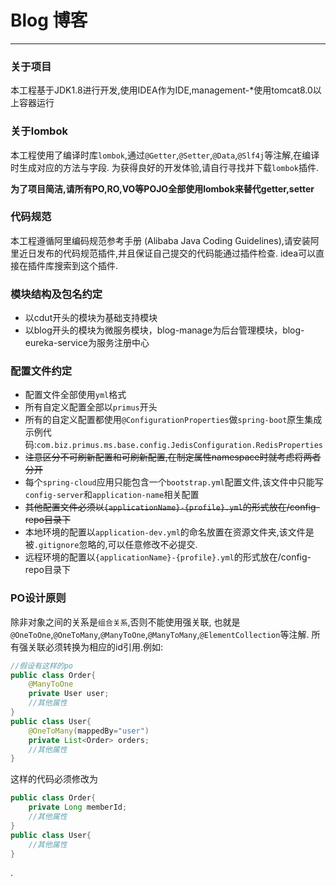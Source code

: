# Blog 博客

----

### 关于项目

本工程基于JDK1.8进行开发,使用IDEA作为IDE,management-*使用tomcat8.0以上容器运行

### 关于lombok

本工程使用了编译时库`lombok`,通过`@Getter`,`@Setter`,`@Data`,`@Slf4j`等注解,在编译时生成对应的方法与字段.
为获得良好的开发体验,请自行寻找并下载`lombok`插件.

<b>为了项目简洁,请所有PO,RO,VO等POJO全部使用lombok来替代getter,setter</b>

### 代码规范

本工程遵循阿里编码规范参考手册 (Alibaba Java Coding Guidelines),请安装阿里近日发布的代码规范插件,并且保证自己提交的代码能通过插件检查. 
idea可以直接在插件库搜索到这个插件.

### 模块结构及包名约定

- 以cdut开头的模块为基础支持模块
- 以blog开头的模块为微服务模块，blog-manage为后台管理模块，blog-eureka-service为服务注册中心

### 配置文件约定

- 配置文件全部使用`yml`格式
- 所有自定义配置全部以`primus`开头
- 所有的自定义配置都使用`@ConfigurationProperties`做`spring-boot`原生集成
示例代码:`com.biz.primus.ms.base.config.JedisConfiguration.RedisProperties`
- ~~注意区分不可刷新配置和可刷新配置,在制定属性namespace时就考虑将两者分开~~
- 每个`spring-cloud`应用只能包含一个`bootstrap.yml`配置文件,该文件中只能写`config-server`和`application-name`相关配置
- ~~其他配置文件必须以`{applicationName}-{profile}.yml`的形式放在/config-repo目录下~~
- 本地环境的配置以`application-dev.yml`的命名放置在资源文件夹,该文件是被`.gitignore`忽略的,可以任意修改不必提交.
- 远程环境的配置以`{applicationName}-{profile}.yml`的形式放在/config-repo目录下



### PO设计原则

除非对象之间的关系是`组合关系`,否则不能使用强关联,
也就是`@OneToOne`,`@OneToMany`,`@ManyToOne`,`@ManyToMany`,`@ElementCollection`等注解.
所有强关联必须转换为相应的id引用.例如:
```java
//假设有这样的po
public class Order{
	@ManyToOne
	private User user;
	//其他属性
}
public class User{
	@OneToMany(mappedBy="user")
	private List<Order> orders;
	//其他属性
}
```
这样的代码必须修改为
```java
public class Order{
	private Long memberId;
	//其他属性
}
public class User{
	//其他属性
}
```






.